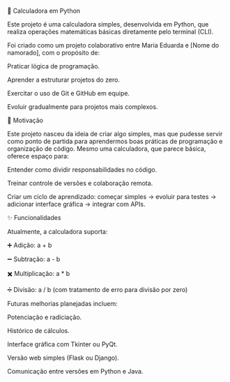 🧮 Calculadora em Python

Este projeto é uma calculadora simples, desenvolvida em Python, que realiza operações matemáticas básicas diretamente pelo terminal (CLI).

Foi criado como um projeto colaborativo entre Maria Eduarda e [Nome do namorado], com o propósito de:

Praticar lógica de programação.

Aprender a estruturar projetos do zero.

Exercitar o uso de Git e GitHub em equipe.

Evoluir gradualmente para projetos mais complexos.

📌 Motivação

Este projeto nasceu da ideia de criar algo simples, mas que pudesse servir como ponto de partida para aprendermos boas práticas de programação e organização de código.
Mesmo uma calculadora, que parece básica, oferece espaço para:

Entender como dividir responsabilidades no código.

Treinar controle de versões e colaboração remota.

Criar um ciclo de aprendizado: começar simples → evoluir para testes → adicionar interface gráfica → integrar com APIs.

✨ Funcionalidades

Atualmente, a calculadora suporta:

➕ Adição: a + b

➖ Subtração: a - b

✖️ Multiplicação: a * b

➗ Divisão: a / b (com tratamento de erro para divisão por zero)

Futuras melhorias planejadas incluem:

Potenciação e radiciação.

Histórico de cálculos.

Interface gráfica com Tkinter ou PyQt.

Versão web simples (Flask ou Django).

Comunicação entre versões em Python e Java.